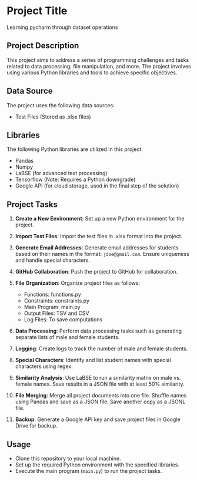 # Project Title
Learning pycharm through dataset operations

## Project Description

This project aims to address a series of programming challenges and tasks related to data processing, file manipulation, and more. The project involves using various Python libraries and tools to achieve specific objectives.

## Data Source

The project uses the following data sources:

- Test Files (Stored as .xlsx files)

## Libraries

The following Python libraries are utilized in this project:

- Pandas
- Numpy
- LaBSE (for advanced text processing)
- Tensorflow (Note: Requires a Python downgrade)
- Google API (for cloud storage, used in the final step of the solution)

## Project Tasks

1. **Create a New Environment**: Set up a new Python environment for the project.

2. **Import Test Files**: Import the test files in .xlsx format into the project.

3. **Generate Email Addresses**: Generate email addresses for students based on their names in the format: `jdoe@gmail.com`. Ensure uniqueness and handle special characters.

4. **GitHub Collaboration**: Push the project to GitHub for collaboration.

5. **File Organization**: Organize project files as follows:
   - Functions: functions.py
   - Constraints: constraints.py
   - Main Program: main.py
   - Output Files: TSV and CSV
   - Log Files: To save computations

6. **Data Processing**: Perform data processing tasks such as generating separate lists of male and female students.

7. **Logging**: Create logs to track the number of male and female students.

8. **Special Characters**: Identify and list student names with special characters using regex.

9. **Similarity Analysis**: Use LaBSE to run a similarity matrix on male vs. female names. Save results in a JSON file with at least 50% similarity.

10. **File Merging**: Merge all project documents into one file. Shuffle names using Pandas and save as a JSON file. Save another copy as a JSONL file.

11. **Backup**: Generate a Google API key and save project files in Google Drive for backup.

## Usage

- Clone this repository to your local machine.
- Set up the required Python environment with the specified libraries.
- Execute the main program (`main.py`) to run the project tasks.


